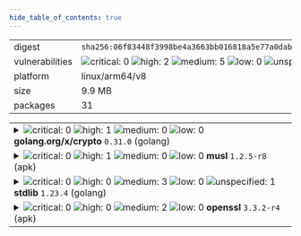 ```yaml
---
hide_table_of_contents: true
---
```


<table>
<tr><td>digest</td><td><code>sha256:06f83448f3998be4a3663bb016818a5e77a0dabc0b7e4cde4631b7229e9bc051</code></td><tr><tr><td>vulnerabilities</td><td><img alt="critical: 0" src="https://img.shields.io/badge/critical-0-lightgrey"/> <img alt="high: 2" src="https://img.shields.io/badge/high-2-e25d68"/> <img alt="medium: 5" src="https://img.shields.io/badge/medium-5-fbb552"/> <img alt="low: 0" src="https://img.shields.io/badge/low-0-lightgrey"/> <img alt="unspecified: 1" src="https://img.shields.io/badge/unspecified-1-lightgrey"/></td></tr>
<tr><td>platform</td><td>linux/arm64/v8</td></tr>
<tr><td>size</td><td>9.9 MB</td></tr>
<tr><td>packages</td><td>31</td></tr>
</table>
</details></table>
</details>

<table>
<tr><td valign="top">
<details><summary><img alt="critical: 0" src="https://img.shields.io/badge/C-0-lightgrey"/> <img alt="high: 1" src="https://img.shields.io/badge/H-1-e25d68"/> <img alt="medium: 0" src="https://img.shields.io/badge/M-0-lightgrey"/> <img alt="low: 0" src="https://img.shields.io/badge/L-0-lightgrey"/> <!-- unspecified: 0 --><strong>golang.org/x/crypto</strong> <code>0.31.0</code> (golang)</summary>

<small><code>pkg:golang/golang.org/x/crypto@0.31.0</code></small><br/>

```dockerfile
# 2.10.x/alpine3.21/Dockerfile (5:26)
RUN set -eux; \
	apkArch="$(apk --print-arch)"; \
	case "$apkArch" in \
		aarch64) natsArch='arm64'; sha256='a4ae6c46ef545a13a3214bc35696b2806e05b60742f7ed5b2082d3c2f5af854f' ;; \
		armhf) natsArch='arm6'; sha256='0061ec69127c1d321af8139a6bdda4e1222a3cfe1ad2654370420734ec735171' ;; \
		armv7) natsArch='arm7'; sha256='344d4da46b21291a992a3ed7bbb2ef31539aa7193b6c5936a356be9590b0e961' ;; \
		x86_64) natsArch='amd64'; sha256='ee6500f364e3a741b496ae0296c04f2a9d53bbaabac457104ac74596b4a59d85' ;; \
		x86) natsArch='386'; sha256='75edd97f98fd0735b2288fb0c0eb6dbceb4e94015390ac4439587fb25ba99044' ;; \
		s390x) natsArch='s390x'; sha256='767e2a0f06030ad8c83946e6a5a8718868b88cd5b60958d217d1fdb65024ebae' ;; \
		ppc64le) natsArch='ppc64le'; sha256='2c3582f1e9ec7f43e63846d347655035017ca555b33831e13783396774f2d206' ;; \
		*) echo >&2 "error: $apkArch is not supported!"; exit 1 ;; \
	esac; \
	\
	wget -O nats-server.tar.gz "https://github.com/nats-io/nats-server/releases/download/v${NATS_SERVER}/nats-server-v${NATS_SERVER}-linux-${natsArch}.tar.gz"; \
	echo "${sha256} *nats-server.tar.gz" | sha256sum -c -; \
	\
	apk add --no-cache ca-certificates tzdata; \
	\
	tar -xf nats-server.tar.gz; \
	rm nats-server.tar.gz; \
	mv "nats-server-v${NATS_SERVER}-linux-${natsArch}/nats-server" /usr/local/bin; \
	rm -rf "nats-server-v${NATS_SERVER}-linux-${natsArch}";
```

<br/>

<a href="https://scout.docker.com/v/CVE-2025-22869?s=golang&n=crypto&ns=golang.org%2Fx&t=golang&vr=%3C0.35.0"><img alt="high : CVE--2025--22869" src="https://img.shields.io/badge/CVE--2025--22869-lightgrey?label=high%20&labelColor=e25d68"/></a> 

<table>
<tr><td>Affected range</td><td><code>&lt;0.35.0</code></td></tr>
<tr><td>Fixed version</td><td><code>0.35.0</code></td></tr>
<tr><td>EPSS Score</td><td><code>0.090%</code></td></tr>
<tr><td>EPSS Percentile</td><td><code>23rd percentile</code></td></tr>
</table>

<details><summary>Description</summary>
<blockquote>

SSH servers which implement file transfer protocols are vulnerable to a denial of service attack from clients which complete the key exchange slowly, or not at all, causing pending content to be read into memory, but never transmitted.

</blockquote>
</details>
</details></td></tr>

<tr><td valign="top">
<details><summary><img alt="critical: 0" src="https://img.shields.io/badge/C-0-lightgrey"/> <img alt="high: 1" src="https://img.shields.io/badge/H-1-e25d68"/> <img alt="medium: 0" src="https://img.shields.io/badge/M-0-lightgrey"/> <img alt="low: 0" src="https://img.shields.io/badge/L-0-lightgrey"/> <!-- unspecified: 0 --><strong>musl</strong> <code>1.2.5-r8</code> (apk)</summary>

<small><code>pkg:apk/alpine/musl@1.2.5-r8?os_name=alpine&os_version=3.21</code></small><br/>

```dockerfile
# 2.10.x/alpine3.21/Dockerfile (0:0)

```

<br/>

<a href="https://scout.docker.com/v/CVE-2025-26519?s=alpine&n=musl&ns=alpine&t=apk&osn=alpine&osv=3.21&vr=%3C1.2.5-r9"><img alt="high : CVE--2025--26519" src="https://img.shields.io/badge/CVE--2025--26519-lightgrey?label=high%20&labelColor=e25d68"/></a> 

<table>
<tr><td>Affected range</td><td><code>&lt;1.2.5-r9</code></td></tr>
<tr><td>Fixed version</td><td><code>1.2.5-r9</code></td></tr>
<tr><td>EPSS Score</td><td><code>0.024%</code></td></tr>
<tr><td>EPSS Percentile</td><td><code>4th percentile</code></td></tr>
</table>

<details><summary>Description</summary>
<blockquote>



</blockquote>
</details>
</details></td></tr>

<tr><td valign="top">
<details><summary><img alt="critical: 0" src="https://img.shields.io/badge/C-0-lightgrey"/> <img alt="high: 0" src="https://img.shields.io/badge/H-0-lightgrey"/> <img alt="medium: 3" src="https://img.shields.io/badge/M-3-fbb552"/> <img alt="low: 0" src="https://img.shields.io/badge/L-0-lightgrey"/> <img alt="unspecified: 1" src="https://img.shields.io/badge/U-1-lightgrey"/><strong>stdlib</strong> <code>1.23.4</code> (golang)</summary>

<small><code>pkg:golang/stdlib@1.23.4</code></small><br/>

```dockerfile
# 2.10.x/alpine3.21/Dockerfile (5:26)
RUN set -eux; \
	apkArch="$(apk --print-arch)"; \
	case "$apkArch" in \
		aarch64) natsArch='arm64'; sha256='a4ae6c46ef545a13a3214bc35696b2806e05b60742f7ed5b2082d3c2f5af854f' ;; \
		armhf) natsArch='arm6'; sha256='0061ec69127c1d321af8139a6bdda4e1222a3cfe1ad2654370420734ec735171' ;; \
		armv7) natsArch='arm7'; sha256='344d4da46b21291a992a3ed7bbb2ef31539aa7193b6c5936a356be9590b0e961' ;; \
		x86_64) natsArch='amd64'; sha256='ee6500f364e3a741b496ae0296c04f2a9d53bbaabac457104ac74596b4a59d85' ;; \
		x86) natsArch='386'; sha256='75edd97f98fd0735b2288fb0c0eb6dbceb4e94015390ac4439587fb25ba99044' ;; \
		s390x) natsArch='s390x'; sha256='767e2a0f06030ad8c83946e6a5a8718868b88cd5b60958d217d1fdb65024ebae' ;; \
		ppc64le) natsArch='ppc64le'; sha256='2c3582f1e9ec7f43e63846d347655035017ca555b33831e13783396774f2d206' ;; \
		*) echo >&2 "error: $apkArch is not supported!"; exit 1 ;; \
	esac; \
	\
	wget -O nats-server.tar.gz "https://github.com/nats-io/nats-server/releases/download/v${NATS_SERVER}/nats-server-v${NATS_SERVER}-linux-${natsArch}.tar.gz"; \
	echo "${sha256} *nats-server.tar.gz" | sha256sum -c -; \
	\
	apk add --no-cache ca-certificates tzdata; \
	\
	tar -xf nats-server.tar.gz; \
	rm nats-server.tar.gz; \
	mv "nats-server-v${NATS_SERVER}-linux-${natsArch}/nats-server" /usr/local/bin; \
	rm -rf "nats-server-v${NATS_SERVER}-linux-${natsArch}";
```

<br/>

<a href="https://scout.docker.com/v/CVE-2024-45341?s=golang&n=stdlib&t=golang&vr=%3E%3D1.23.0-0%2C%3C1.23.5"><img alt="medium : CVE--2024--45341" src="https://img.shields.io/badge/CVE--2024--45341-lightgrey?label=medium%20&labelColor=fbb552"/></a> 

<table>
<tr><td>Affected range</td><td><code>>=1.23.0-0<br/><1.23.5</code></td></tr>
<tr><td>Fixed version</td><td><code>1.23.5</code></td></tr>
<tr><td>EPSS Score</td><td><code>0.018%</code></td></tr>
<tr><td>EPSS Percentile</td><td><code>3rd percentile</code></td></tr>
</table>

<details><summary>Description</summary>
<blockquote>

A certificate with a URI which has a IPv6 address with a zone ID may incorrectly satisfy a URI name constraint that applies to the certificate chain.

Certificates containing URIs are not permitted in the web PKI, so this only affects users of private PKIs which make use of URIs.

</blockquote>
</details>

<a href="https://scout.docker.com/v/CVE-2024-45336?s=golang&n=stdlib&t=golang&vr=%3E%3D1.23.0-0%2C%3C1.23.5"><img alt="medium : CVE--2024--45336" src="https://img.shields.io/badge/CVE--2024--45336-lightgrey?label=medium%20&labelColor=fbb552"/></a> 

<table>
<tr><td>Affected range</td><td><code>>=1.23.0-0<br/><1.23.5</code></td></tr>
<tr><td>Fixed version</td><td><code>1.23.5</code></td></tr>
<tr><td>EPSS Score</td><td><code>0.027%</code></td></tr>
<tr><td>EPSS Percentile</td><td><code>5th percentile</code></td></tr>
</table>

<details><summary>Description</summary>
<blockquote>

The HTTP client drops sensitive headers after following a cross-domain redirect. For example, a request to a.com/ containing an Authorization header which is redirected to b.com/ will not send that header to b.com.

In the event that the client received a subsequent same-domain redirect, however, the sensitive headers would be restored. For example, a chain of redirects from a.com/, to b.com/1, and finally to b.com/2 would incorrectly send the Authorization header to b.com/2.

</blockquote>
</details>

<a href="https://scout.docker.com/v/CVE-2025-22866?s=golang&n=stdlib&t=golang&vr=%3E%3D1.23.0-0%2C%3C1.23.6"><img alt="medium : CVE--2025--22866" src="https://img.shields.io/badge/CVE--2025--22866-lightgrey?label=medium%20&labelColor=fbb552"/></a> 

<table>
<tr><td>Affected range</td><td><code>>=1.23.0-0<br/><1.23.6</code></td></tr>
<tr><td>Fixed version</td><td><code>1.23.6</code></td></tr>
<tr><td>EPSS Score</td><td><code>0.007%</code></td></tr>
<tr><td>EPSS Percentile</td><td><code>0th percentile</code></td></tr>
</table>

<details><summary>Description</summary>
<blockquote>

Due to the usage of a variable time instruction in the assembly implementation of an internal function, a small number of bits of secret scalars are leaked on the ppc64le architecture. Due to the way this function is used, we do not believe this leakage is enough to allow recovery of the private key when P-256 is used in any well known protocols.

</blockquote>
</details>

<a href="https://scout.docker.com/v/CVE-2025-22871?s=golang&n=stdlib&t=golang&vr=%3C1.23.8"><img alt="unspecified : CVE--2025--22871" src="https://img.shields.io/badge/CVE--2025--22871-lightgrey?label=unspecified%20&labelColor=lightgrey"/></a> 

<table>
<tr><td>Affected range</td><td><code>&lt;1.23.8</code></td></tr>
<tr><td>Fixed version</td><td><code>1.23.8</code></td></tr>
<tr><td>EPSS Score</td><td><code>0.018%</code></td></tr>
<tr><td>EPSS Percentile</td><td><code>3rd percentile</code></td></tr>
</table>

<details><summary>Description</summary>
<blockquote>

The net/http package improperly accepts a bare LF as a line terminator in chunked data chunk-size lines. This can permit request smuggling if a net/http server is used in conjunction with a server that incorrectly accepts a bare LF as part of a chunk-ext.

</blockquote>
</details>
</details></td></tr>

<tr><td valign="top">
<details><summary><img alt="critical: 0" src="https://img.shields.io/badge/C-0-lightgrey"/> <img alt="high: 0" src="https://img.shields.io/badge/H-0-lightgrey"/> <img alt="medium: 2" src="https://img.shields.io/badge/M-2-fbb552"/> <img alt="low: 0" src="https://img.shields.io/badge/L-0-lightgrey"/> <!-- unspecified: 0 --><strong>openssl</strong> <code>3.3.2-r4</code> (apk)</summary>

<small><code>pkg:apk/alpine/openssl@3.3.2-r4?os_name=alpine&os_version=3.21</code></small><br/>

```dockerfile
# 2.10.x/alpine3.21/Dockerfile (0:0)

```

<br/>

<a href="https://scout.docker.com/v/CVE-2024-12797?s=alpine&n=openssl&ns=alpine&t=apk&osn=alpine&osv=3.21&vr=%3C3.3.3-r0"><img alt="medium : CVE--2024--12797" src="https://img.shields.io/badge/CVE--2024--12797-lightgrey?label=medium%20&labelColor=fbb552"/></a> 

<table>
<tr><td>Affected range</td><td><code>&lt;3.3.3-r0</code></td></tr>
<tr><td>Fixed version</td><td><code>3.3.3-r0</code></td></tr>
<tr><td>EPSS Score</td><td><code>0.117%</code></td></tr>
<tr><td>EPSS Percentile</td><td><code>28th percentile</code></td></tr>
</table>

<details><summary>Description</summary>
<blockquote>



</blockquote>
</details>

<a href="https://scout.docker.com/v/CVE-2024-13176?s=alpine&n=openssl&ns=alpine&t=apk&osn=alpine&osv=3.21&vr=%3C3.3.2-r5"><img alt="medium : CVE--2024--13176" src="https://img.shields.io/badge/CVE--2024--13176-lightgrey?label=medium%20&labelColor=fbb552"/></a> 

<table>
<tr><td>Affected range</td><td><code>&lt;3.3.2-r5</code></td></tr>
<tr><td>Fixed version</td><td><code>3.3.2-r5</code></td></tr>
<tr><td>EPSS Score</td><td><code>0.075%</code></td></tr>
<tr><td>EPSS Percentile</td><td><code>20th percentile</code></td></tr>
</table>

<details><summary>Description</summary>
<blockquote>



</blockquote>
</details>
</details></td></tr>
</table>

